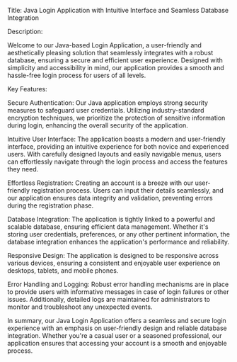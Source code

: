Title: Java Login Application with Intuitive Interface and Seamless Database Integration

Description:

Welcome to our Java-based Login Application, a user-friendly and aesthetically pleasing solution that seamlessly integrates with a robust database, ensuring a secure and efficient user experience. Designed with simplicity and accessibility in mind, our application provides a smooth and hassle-free login process for users of all levels.

Key Features:

Secure Authentication: Our Java application employs strong security measures to safeguard user credentials. Utilizing industry-standard encryption techniques, we prioritize the protection of sensitive information during login, enhancing the overall security of the application.

Intuitive User Interface: The application boasts a modern and user-friendly interface, providing an intuitive experience for both novice and experienced users. With carefully designed layouts and easily navigable menus, users can effortlessly navigate through the login process and access the features they need.

Effortless Registration: Creating an account is a breeze with our user-friendly registration process. Users can input their details seamlessly, and our application ensures data integrity and validation, preventing errors during the registration phase.

Database Integration: The application is tightly linked to a powerful and scalable database, ensuring efficient data management. Whether it's storing user credentials, preferences, or any other pertinent information, the database integration enhances the application's performance and reliability.

Responsive Design: The application is designed to be responsive across various devices, ensuring a consistent and enjoyable user experience on desktops, tablets, and mobile phones.

Error Handling and Logging: Robust error handling mechanisms are in place to provide users with informative messages in case of login failures or other issues. Additionally, detailed logs are maintained for administrators to monitor and troubleshoot any unexpected events.

In summary, our Java Login Application offers a seamless and secure login experience with an emphasis on user-friendly design and reliable database integration. Whether you're a casual user or a seasoned professional, our application ensures that accessing your account is a smooth and enjoyable process.
